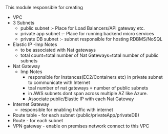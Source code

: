 This module responsible for creating
- VPC
- 3 Subnets
  - public subnet      :- Place for Load Balancers/API gateway etc.
  - private app subnet :- Place for running backend micro services
  - private DB subnet :- subnet responsible for hosting RDBMS/NoSQL
- Elastic IP 
  -Imp Notes
   - to be associated with Nat gateways
   - total count=total number of Nat Gateways=total number of public subnets
- Nat Gateway
  - Imp Notes
    - responsible for Instances(EC2/Containers etc) in private subnet to communicate with Internet
    - toal number of nat gateways = number of public subnets
    - in AWS subnets dont span across multiple AZ like Azure.
    - Associate public/Elastic IP with each Nat Gateway
- Internet Gateway
  - responsible for enabling traffic with internet
- Route table - for each subnet (public/privateApp/privateDB)
- Route - for each subnet
- VPN gateway - enable on premises network connect to this VPC 


  
